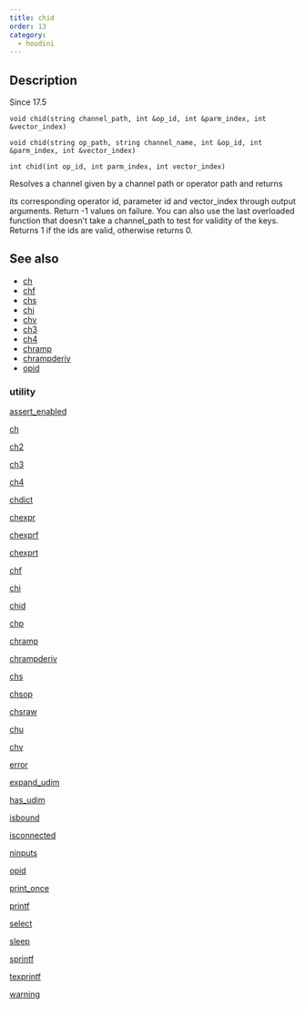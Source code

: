 ```yaml
---
title: chid
order: 13
category:
  - houdini
---
```


## Description

Since 17.5

`void chid(string channel_path, int &op_id, int &parm_index, int &vector_index)`

`void chid(string op_path, string channel_name, int &op_id, int &parm_index, int &vector_index)`

`int chid(int op_id, int parm_index, int vector_index)`

Resolves a channel given by a channel path or operator path and returns

its corresponding operator id, parameter id and vector_index through output
arguments. Return -1 values on failure. You can also use the last overloaded
function that doesn’t take a channel_path to test for validity of the keys.
Returns 1 if the ids are valid, otherwise returns 0.

## See also

- [ch](ch.html)
- [chf](chf.html)
- [chs](chs.html)
- [chi](chi.html)
- [chv](chv.html)
- [ch3](ch3.html)
- [ch4](ch4.html)
- [chramp](chramp.html)
- [chrampderiv](chrampderiv.html)
- [opid](opid.html)

### utility

[assert_enabled](assert_enabled.html)

[ch](ch.html)

[ch2](ch2.html)

[ch3](ch3.html)

[ch4](ch4.html)

[chdict](chdict.html)

[chexpr](chexpr.html)

[chexprf](chexprf.html)

[chexprt](chexprt.html)

[chf](chf.html)

[chi](chi.html)

[chid](chid.html)

[chp](chp.html)

[chramp](chramp.html)

[chrampderiv](chrampderiv.html)

[chs](chs.html)

[chsop](chsop.html)

[chsraw](chsraw.html)

[chu](chu.html)

[chv](chv.html)

[error](error.html)

[expand_udim](expand_udim.html)

[has_udim](has_udim.html)

[isbound](isbound.html)

[isconnected](isconnected.html)

[ninputs](ninputs.html)

[opid](opid.html)

[print_once](print_once.html)

[printf](printf.html)

[select](select.html)

[sleep](sleep.html)

[sprintf](sprintf.html)

[texprintf](texprintf.html)

[warning](warning.html)
